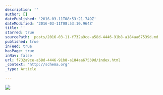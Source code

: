 ```yaml
---
description: ''
author: []
datePublished: '2016-03-11T08:53:21.749Z'
dateModified: '2016-03-11T08:53:10.964Z'
title: ''
starred: true
sourcePath: _posts/2016-03-11-f732a9ce-a58d-4446-91b8-a184aa67539d.md
published: true
inFeed: true
hasPage: true
inNav: false
url: f732a9ce-a58d-4446-91b8-a184aa67539d/index.html
_context: 'http://schema.org'
_type: Article

---
```

![](https://the-grid-user-content.s3-us-west-2.amazonaws.com/6d32c4ee-c303-4fbc-b99a-5a04adab907d.png)